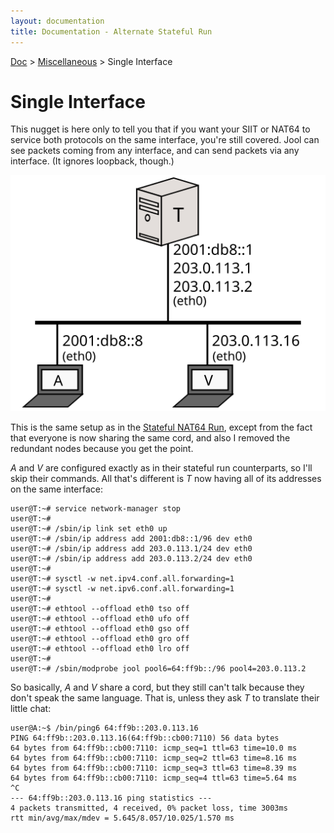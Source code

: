 ```yaml
---
layout: documentation
title: Documentation - Alternate Stateful Run
---
```


[Doc](doc-index.html) > [Miscellaneous](doc-index.html#miscellaneous) > Single Interface

# Single Interface

This nugget is here only to tell you that if you want your SIIT or NAT64 to service both protocols on the same interface, you're still covered. Jool can see packets coming from any interface, and can send packets via any interface. (It ignores loopback, though.)

![Fig.1 - Single interface NAT64](images/network/alternate.svg)

This is the same setup as in the [Stateful NAT64 Run](mod-run-stateful.html), except from the fact that everyone is now sharing the same cord, and also I removed the redundant nodes because you get the point.

_A_ and _V_ are configured exactly as in their stateful run counterparts, so I'll skip their commands. All that's different is _T_ now having all of its addresses on the same interface:

	user@T:~# service network-manager stop
	user@T:~# 
	user@T:~# /sbin/ip link set eth0 up
	user@T:~# /sbin/ip address add 2001:db8::1/96 dev eth0
	user@T:~# /sbin/ip address add 203.0.113.1/24 dev eth0
	user@T:~# /sbin/ip address add 203.0.113.2/24 dev eth0
	user@T:~# 
	user@T:~# sysctl -w net.ipv4.conf.all.forwarding=1
	user@T:~# sysctl -w net.ipv6.conf.all.forwarding=1
	user@T:~# 
	user@T:~# ethtool --offload eth0 tso off
	user@T:~# ethtool --offload eth0 ufo off
	user@T:~# ethtool --offload eth0 gso off
	user@T:~# ethtool --offload eth0 gro off
	user@T:~# ethtool --offload eth0 lro off
	user@T:~# 
	user@T:~# /sbin/modprobe jool pool6=64:ff9b::/96 pool4=203.0.113.2

So basically, _A_ and _V_ share a cord, but they still can't talk because they don't speak the same language. That is, unless they ask _T_ to translate their little chat:

	user@A:~$ /bin/ping6 64:ff9b::203.0.113.16
	PING 64:ff9b::203.0.113.16(64:ff9b::cb00:7110) 56 data bytes
	64 bytes from 64:ff9b::cb00:7110: icmp_seq=1 ttl=63 time=10.0 ms
	64 bytes from 64:ff9b::cb00:7110: icmp_seq=2 ttl=63 time=8.16 ms
	64 bytes from 64:ff9b::cb00:7110: icmp_seq=3 ttl=63 time=8.39 ms
	64 bytes from 64:ff9b::cb00:7110: icmp_seq=4 ttl=63 time=5.64 ms
	^C
	--- 64:ff9b::203.0.113.16 ping statistics ---
	4 packets transmitted, 4 received, 0% packet loss, time 3003ms
	rtt min/avg/max/mdev = 5.645/8.057/10.025/1.570 ms

